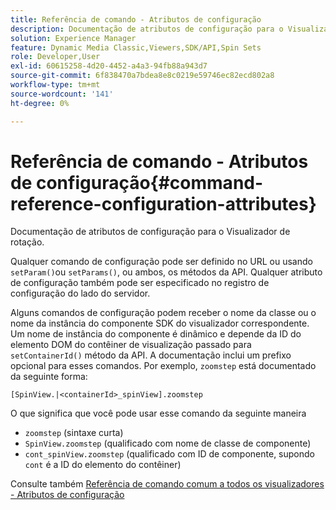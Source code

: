```yaml
---
title: Referência de comando - Atributos de configuração
description: Documentação de atributos de configuração para o Visualizador de rotação.
solution: Experience Manager
feature: Dynamic Media Classic,Viewers,SDK/API,Spin Sets
role: Developer,User
exl-id: 60615258-4d20-4452-a4a3-94fb88a943d7
source-git-commit: 6f838470a7bdea8e8c0219e59746ec82ecd802a8
workflow-type: tm+mt
source-wordcount: '141'
ht-degree: 0%

---
```


# Referência de comando - Atributos de configuração{#command-reference-configuration-attributes}

Documentação de atributos de configuração para o Visualizador de rotação.

Qualquer comando de configuração pode ser definido no URL ou usando `setParam()`ou `setParams()`, ou ambos, os métodos da API. Qualquer atributo de configuração também pode ser especificado no registro de configuração do lado do servidor.

Alguns comandos de configuração podem receber o nome da classe ou o nome da instância do componente SDK do visualizador correspondente. Um nome de instância do componente é dinâmico e depende da ID do elemento DOM do contêiner de visualização passado para `setContainerId()` método da API. A documentação inclui um prefixo opcional para esses comandos. Por exemplo, `zoomstep` está documentado da seguinte forma:

`[SpinView.|<containerId>_spinView].zoomstep`

O que significa que você pode usar esse comando da seguinte maneira

* `zoomstep` (sintaxe curta)
* `SpinView.zoomstep` (qualificado com nome de classe de componente)
* `cont_spinView.zoomstep` (qualificado com ID de componente, supondo `cont` é a ID do elemento do contêiner)

Consulte também [Referência de comando comum a todos os visualizadores - Atributos de configuração](../../../r-html5-viewer-20-cmdref-configattrib/r-html5-viewer-20-cmdref-configattrib.md#concept-850e0f2c49b949deb7cfbfd330d329bd)
